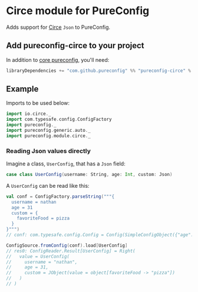 # Circe module for PureConfig

Adds support for [Circe](https://circe.github.io/circe/) `Json` to PureConfig.

## Add pureconfig-circe to your project

In addition to [core pureconfig](https://github.com/pureconfig/pureconfig), you'll need:

```scala
libraryDependencies += "com.github.pureconfig" %% "pureconfig-circe" % "0.17.8"
```

## Example

Imports to be used below:

```scala
import io.circe._
import com.typesafe.config.ConfigFactory
import pureconfig._
import pureconfig.generic.auto._
import pureconfig.module.circe._
```

### Reading Json values directly

Imagine a class, `UserConfig`, that has a `Json` field:

```scala
case class UserConfig(username: String, age: Int, custom: Json)
```

A `UserConfig` can be read like this:

```scala
val conf = ConfigFactory.parseString("""{
  username = nathan
  age = 31
  custom = {
    favoriteFood = pizza
  }
}""")
// conf: com.typesafe.config.Config = Config(SimpleConfigObject({"age":31,"custom":{"favoriteFood":"pizza"},"username":"nathan"}))

ConfigSource.fromConfig(conf).load[UserConfig]
// res0: ConfigReader.Result[UserConfig] = Right(
//   value = UserConfig(
//     username = "nathan",
//     age = 31,
//     custom = JObject(value = object[favoriteFood -> "pizza"])
//   )
// )
```


